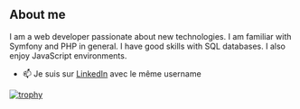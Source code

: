 ## About me

I am a web developer passionate about new technologies. I am familiar with Symfony and PHP in general. I have good skills with SQL databases. I also enjoy JavaScript environments.


- 📫 Je suis sur [LinkedIn](https://www.linkedin.com/in/ahkhiat/) avec le même username

<!---
ahkhiat/ahkhiat is a ✨ special ✨ repository because its `README.md` (this file) appears on your GitHub profile.
You can click the Preview link to take a look at your changes.
--->
[![trophy](https://github-profile-trophy.vercel.app/?username=ahkhiat&theme=onedark)](https://github.com/ryo-ma/github-profile-trophy)

